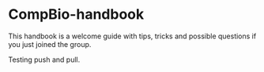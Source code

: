 # CompBio-handbook

This handbook is a welcome guide with tips, tricks and possible questions if you just joined the group.

Testing push and pull.
